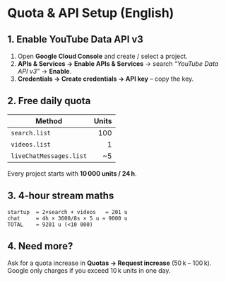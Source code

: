 # Quota & API Setup (English)

## 1. Enable YouTube Data API v3
1. Open **Google Cloud Console** and create / select a project.  
2. **APIs & Services → Enable APIs & Services** → search *“YouTube Data API v3”* → **Enable**.  
3. **Credentials → Create credentials → API key** – copy the key.

## 2. Free daily quota
| Method | Units |
|--------|------:|
| `search.list` | 100 |
| `videos.list` | 1 |
| `liveChatMessages.list` | ~5 |

Every project starts with **10 000 units / 24 h**.

## 3. 4‑hour stream maths
```
startup  = 2×search + videos   = 201 u
chat     = 4h × 3600/8s × 5 u ≈ 9000 u
TOTAL    ≈ 9201 u (<10 000)
```

## 4. Need more?
Ask for a quota increase in **Quotas → Request increase** (50 k – 100 k).  
Google only charges if you exceed 10 k units in one day.
